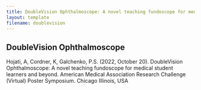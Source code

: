 ```yaml
---
title: DoubleVision Ophthalmoscope: A novel teaching fundoscope for medical student learners and beyond
layout: template
filename: doublevision
---
```


## DoubleVision Ophthalmoscope

Hojati, A, Cordner, K, Galchenko, P.S. (2022, October 20). DoubleVision Ophthalmoscope: A novel teaching fundoscope for medical student learners and beyond. American Medical Association Research Challenge (Virtual) Poster Symposium. Chicago Illinois, USA
